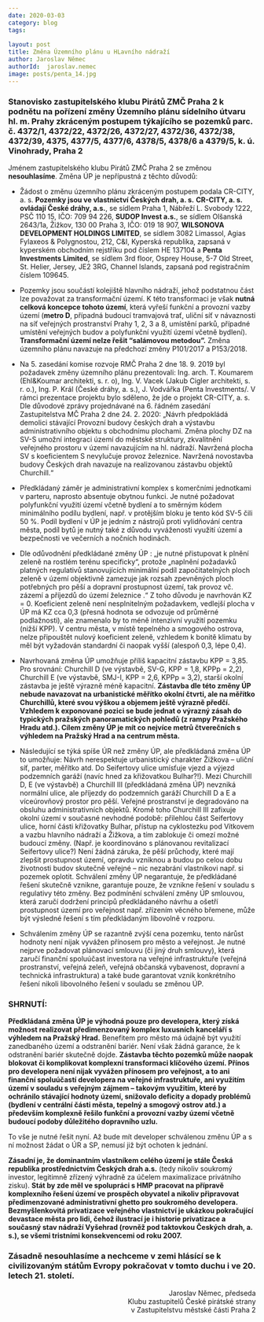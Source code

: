 ```yaml
---
date: 2020-03-03
category: blog
tags:
    
layout: post
title: Změna Územního plánu u HLavního nádraží
author: Jaroslav Němec
authorId:  jaroslav.nemec
image: posts/penta_14.jpg
---
```

<h3>Stanovisko zastupitelského klubu Pirátů ZMČ Praha 2 k podnětu na pořízení změny
Územního plánu sídelního útvaru hl. m. Prahy zkráceným postupem týkajícího se pozemků
parc. č. 4372/1, 4372/22, 4372/26, 4372/27, 4372/36, 4372/38, 4372/39, 4375, 4377/5, 4377/6,
4378/5, 4378/6 a 4379/5, k. ú. Vinohrady, Praha 2</h3>

Jménem zastupitelského klubu Pirátů ZMČ Praha 2 se změnou <b>nesouhlasíme</b>.
Změna ÚP je nepřípustná z těchto důvodů:

- Žádost o změnu územního plánu zkráceným postupem podala CR-CITY, a. s. <b>Pozemky jsou ve vlastnictví Českých drah, a. s.</b> 
<b>CR-CITY, a. s. ovládají České dráhy, a.s.</b>, se sídlem Praha 1, Nábřeží L. Svobody 1222, PSČ 110 15, IČO: 709 94 226, <b>SUDOP lnvest a.s.</b>, se sídlem Olšanská 2643/1a, Žižkov, 130 00 Praha 3, IČO: 019 18 907, <b>WILSONOVA DEVELOPMENT HOLDINGS LIMITED</b>, se sídlem 3082 Limassol, Agias Fylaxeos & Polygnostou, 212, C&I, Kyperská republika, zapsaná v kyperském obchodním rejstříku pod číslem HE 137104 a <b>Penta lnvestments Limited</b>, se sídlem 3rd floor, Osprey House, 5-7 Old Street, St. Helier, Jersey, JE2 3RG, Channel lslands, zapsaná pod registračním číslem 109645.

- Pozemky jsou součástí kolejiště hlavního nádraží, jehož podstatnou část lze považovat za transformační území. K této transformaci je však <b>nutná celková koncepce tohoto území</b>, která vyřeší funkční a provozní vazby území (<b>metro D</b>, případná budoucí tramvajová trať, uliční síť v návaznosti na síť veřejných prostranství Prahy 1, 2, 3 a 8, umístění parků, případné umístění veřejných budov a polyfunkční využití území včetně bydlení). <b>Transformační území nelze řešit “salámovou metodou”.</b> Změna územního plánu navazuje na předchozí změny P101/2017 a P153/2018. 

- Na 5. zasedání komise rozvoje RMČ Praha 2 dne 18. 9. 2019 byl požadavek změny územního plánu prezentovali: Ing. arch. T. Koumarem (Ehl&Koumar architekti, s. r. o), Ing. V. Vacek (Jakub Cigler architekti, s. r. o.), Ing. P. Král (České dráhy, a. s.), J. Vodvářka (Penta lnvestments/.  V rámci prezentace projektu bylo sděleno, že jde o projekt CR-CITY, a. s.
Dle důvodové zprávy projednávané na 6. řádném zasedání Zastupitelstva MČ Praha 2 dne 24. 2. 2020: „Návrh předpokládá demolici stávající Provozní budovy českých drah a výstavbu administrativního objektu s obchodnímu plochami. Změna plochy DZ na SV-S umožní integraci území do městské struktury, zkvalitnění veřejného prostoru v území  navazujícím na hl. nádraží. Navržená plocha SV s koeficientem S nevylučuje provoz železnice. Navržená novostavba budovy Českých drah navazuje na realizovanou zástavbu objektů Churchill.“ 

- Předkládaný záměr je administrativní komplex s komerčními jednotkami v parteru, naprosto absentuje obytnou funkci. Je nutné požadovat polyfunkční využití území včetně bydlení a to směrným kódem minimálního podílu bydlení, např. v protějším bloku je tento kód SV-5 čili 50 %. Podíl bydlení v ÚP je jedním z nástrojů proti vylidňování centra města, podíl bytů je nutný také z důvodu vyváženosti využití území a bezpečnosti ve večerních a nočních hodinách. 

- Dle odůvodnění předkládané změny ÚP : „je nutné přistupovat k plnění zeleně na rostlém terénu specificky“, protože „naplnění požadavků platných regulativů stanovujících minimální podíl započitatelných ploch zeleně v území objektivně zamezuje jak rozsah zpevněných ploch potřebných pro pěší a dopravní prostupnost území, tak provoz vč. zázemí a příjezdů do území železnice .“ Z toho důvodu je navrhován  KZ = 0. Koeficient zeleně není nesplnitelným požadavkem, vedlejší plocha v ÚP má KZ cca 0,3 (přesná hodnota se odvozuje od průměrné podlažnosti), ale znamenalo by to méně intenzivní využití pozemku (nižší KPP).  V centru města, v místě tepelného a smogového ostrova, nelze připouštět nulový koeficient zeleně, vzhledem k bonitě klimatu by měl být vyžadován standardní či naopak vyšší (alespoň 0,3, lépe 0,4). 

- Navrhovaná změna ÚP umožňuje příliš kapacitní zástavbu KPP = 3,85. Pro srovnání: Churchill D (ve výstavbě, SV-G,  KPP = 1,8, KPPp = 2,2), Churchill E (ve výstavbě, SMJ-I,  KPP = 2,6, KPPp = 3,2), starší okolní zástavba je ještě výrazně méně kapacitní. <b>Zástavba dle této změny ÚP nebude navazovat na urbanistické měřítko okolní čtvrti, ale na měřítko Churchillů, které svou výškou a objemem ještě výrazně předčí. Vzhledem k exponované pozici se bude jednat o výrazný zásah do typických pražských panoramatických pohledů (z rampy Pražského Hradu atd.). Cílem změny ÚP je mít co nejvíce metrů čtverečních s výhledem na Pražský Hrad a na centrum města.</b>

- Následující se týká spíše ÚR než změny ÚP, ale předkládaná změna ÚP to umožňuje: Návrh nerespektuje urbanistický charakter Žižkova – uliční síť, parter, měřítko atd. Do Seifertovy ulice umísťuje vjezd a výjezd podzemních garáží (navíc hned za křižovatkou Bulhar?!). Mezi Churchill D, E (ve výstavbě) a Churchill III (předkládaná změna ÚP) nevzniká normální ulice, ale příjezdy do podzemních garáží Churchill D a E a víceúrovňový prostor pro pěší. Veřejné prostranství je degradováno na obsluhu administrativních objektů. Kromě toho Churchill III zafixuje okolní území v současné nevhodné podobě: přilehlou část Seifertovy ulice, horní části křižovatky Bulhar, přístup na cyklostezku pod Vítkovem a vazbu hlavního nádraží a Žižkova, a tím zablokuje či omezí možné budoucí změny. (Např. je koordinováno s plánovanou revitalizací Seifertovy ulice?) 
Není žádná záruka, že pěší průchody, které mají zlepšit prostupnost území, opravdu  vzniknou a budou po celou dobu životnosti budov skutečně veřejné – nic nezabrání vlastníkovi např. si pozemek oplotit. Schválení změny ÚP negarantuje, že předkládané řešení skutečně vznikne, garantuje pouze, že vznikne řešení v souladu s regulativy této změny. Bez podmínění schválení změny ÚP smlouvou, která zaručí dodržení principů předkládaného návrhu a ošetří prostupnost území pro veřejnost např. zřízením věcného břemene, může být výsledné řešení s tím předkládaným libovolně v rozporu. 

- Schválením změny ÚP se razantně zvýší cena pozemku, tento nárůst hodnoty není nijak vyvážen přínosem pro město a veřejnost. Je nutné nejprve požadovat plánovací smlouvu (či jiný druh smlouvy), která zaručí finanční spoluúčast investora na veřejné infrastruktuře (veřejná prostranství, veřejná zeleň, veřejná občanská vybavenost, dopravní a technická infrastruktura) a také bude garantovat vznik konkrétního řešení nikoli libovolného řešení v souladu se změnou ÚP.  

<h3>SHRNUTÍ:</h3>

<b>Předkládaná změna ÚP je výhodná pouze pro developera, který získá možnost realizovat předimenzovaný komplex luxusních kanceláří s výhledem na Pražský Hrad.</b> Benefitem pro město má údajně být využití zanedbaného území a odstranění bariér. Není však žádná garance, že k odstranění bariér skutečně dojde. <b>Zástavba těchto pozemků může naopak blokovat či komplikovat komplexní transformaci klíčového území. Přínos pro developera není nijak vyvážen přínosem pro veřejnost, a to ani finanční spoluúčastí developera na veřejné infrastruktuře, ani využitím území v souladu s veřejným zájmem – takovým využitím, které by ochránilo stávající hodnoty území, snižovalo deficity a dopady problémů (bydlení v centrální části města, tepelný a smogový ostrov atd.) a především komplexně řešilo funkční a provozní vazby území včetně budoucí podoby důležitého dopravního uzlu.</b>

To vše je nutné řešit nyní. Až bude mít developer schválenou změnu ÚP a s ní možnost žádat o ÚR a SP, nemusí již být ochoten k jednání. 

<b>Zásadní je, že dominantním vlastníkem celého území je stále Česká republika prostřednictvím Českých drah a.s.</b> (tedy nikoliv soukromý investor, legitimně zřízený výhradně za účelem maximalizace privátního zisku). <b>Stát by zde měl ve spolupráci s HMP pracovat na přípravě komplexního řešení území ve prospěch obyvatel a nikoliv připravovat předimenzované administrativní ghetto pro soukromého developera. Bezmyšlenkovitá privatizace veřejného vlastnictví je ukázkou pokračující devastace města pro lidi, čehož ilustrací je i historie privatizace a současný stav nádraží Vyšehrad (rovněž pod taktovkou Českých drah, a. s.),  se všemi tristními konsekvencemi od roku 2007.</b> 

<h3>Zásadně nesouhlasíme a nechceme v zemi hlásící se k civilizovaným státům Evropy pokračovat v tomto duchu i ve 20. letech 21. století.</h3>

 
<p align="right">Jaroslav Němec, předseda<br /> 
Klubu zastupitelů České pirátské strany<br />
v Zastupitelstvu městské části Praha 2</p>
 
